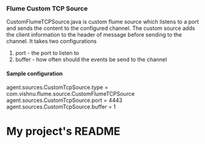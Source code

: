 ### Flume Custom TCP Source

CustomFlumeTCPSource.java is custom flume source which listens to a port and sends the content to the configured channel. The custom source adds the client information to the header of message before sending to the channel.
It takes two configurations

1. port - the port to listen to
2. buffer - how often should the events be send to the channel

#### Sample configuration
agent.sources.CustomTcpSource.type = com.vishnu.flume.source.CustomFlumeTCPSource
agent.sources.CustomTcpSource.port = 4443
agent.sources.CustomTcpSource.buffer = 1


# My project's README
